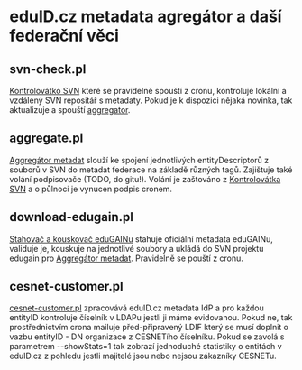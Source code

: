 # eduID.cz metadata agregátor a daší federační věci

## svn-check.pl
[Kontrolovátko SVN](bin/svn-check.pl) které se pravidelně spouští z cronu, kontroluje lokální a vzdálený SVN repositář s metadaty. Pokud je k dispozici nějaká novinka, tak aktualizuje a spouští [aggregator](bin/aggregate.pl).

## aggregate.pl
[Aggregátor metadat](bin/aggregate.pl) slouží ke spojení jednotlivých entityDescriptorů z souborů v SVN do metadat federace na základě různých tagů. Zajištuje také volání podpisovače (TODO, do gitu!). Volání je zaštováno z [Kontrolovátka SVN](bin/svn-check.pl) a o půlnoci je vynucen podpis cronem.

## download-edugain.pl
[Stahovač a kouskovač eduGAINu](bin/download-edugain.pl) stahuje oficiální metadata eduGAINu, validuje je, kouskuje na jednotlivé soubory a ukládá do SVN projektu edugain pro [Aggregátor metadat](bin/aggregate.pl). Pravidelně se pouští z cronu.

## cesnet-customer.pl
[cesnet-customer.pl](bin/cesnet-customer.pl) zpracovává eduID.cz metadata IdP a pro každou entityID kontroluje číselník v LDAPu jestli ji máme evidovanou. Pokud ne, tak prostřednictvím crona mailuje před-připravený LDIF který se musí doplnit o vazbu entityID - DN organizace z CESNETího číselníku. Pokud se zavolá s parametrem --showStats=1 tak zobrazí jednoduché statistiky o entitách v eduID.cz z pohledu jestli majitelé jsou nebo nejsou zákazníky CESNETu.
